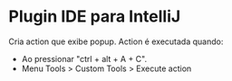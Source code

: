# Plugin IDE para IntelliJ
Cria action que exibe popup.
Action é executada quando:
 * Ao pressionar "ctrl + alt + A + C".
 * Menu Tools > Custom Tools > Execute action